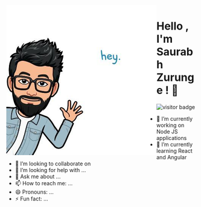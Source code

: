<div style="float:left"> <img align="left" src="https://raw.githubusercontent.com/Rebel0504/Rebel0504/main/bitemoji2.jpeg" alt="visitor badge"/></div>

<h1>Hello , I'm Saurabh Zurunge ! 👋</h1>




  
 



<img src="https://github-readme-stats.vercel.app/api?username=Rebel0504&show_icons=true&theme=gruvbox" alt="visitor badge"/>










- 🔭 I’m currently working on Node JS applications
- 🌱 I’m currently learning React and Angular 
- 👯 I’m looking to collaborate on 
- 🤔 I’m looking for help with ...
- 💬 Ask me about ...
- 📫 How to reach me: ...
- 😄 Pronouns: ...
- ⚡ Fun fact: ...

